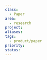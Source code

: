 ```yaml
---
class:
  - Paper
area:
  - research
project: 
aliases: 
tags:
  - product/paper
priority: 
status:
---
```

